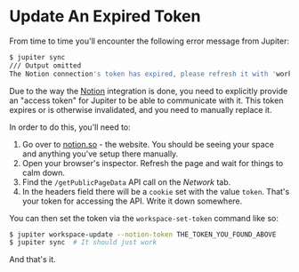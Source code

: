 # Update An Expired Token

From time to time you'll encounter the following error message from Jupiter:

```bash
$ jupiter sync
/// Output omitted
The Notion connection's token has expired, please refresh it with 'workspace-update'
```

Due to the way the [Notion](https://notion.so) integration is done, you need to explicitly provide an "access token"
for Jupiter to be able to communicate with it. This token expires or is otherwise invalidated, and you need to manually
replace it.

In order to do this, you'll need to:

1. Go over to [notion.so](https://www.notion.so/) - the website. You should be seeing your space and anything you've
   setup there manually.
1. Open your browser's inspector. Refresh the page and wait for things to calm down.
1. Find the `/getPublicPageData` API call on the _Network_ tab.
1. In the headers field there will be a `cookie` set with the value `token`. That's your token for accessing the API.
   Write it down somewhere.

You can then set the token via the `workspace-set-token` command like so:

```bash
$ jupiter workspace-update --notion-token THE_TOKEN_YOU_FOUND_ABOVE
$ jupiter sync  # It should just work
```

And that's it.
